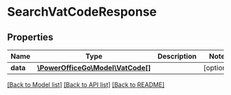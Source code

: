 # SearchVatCodeResponse

## Properties
Name | Type | Description | Notes
------------ | ------------- | ------------- | -------------
**data** | [**\PowerOfficeGo\Model\VatCode[]**](VatCode.md) |  | [optional] 

[[Back to Model list]](../README.md#documentation-for-models) [[Back to API list]](../README.md#documentation-for-api-endpoints) [[Back to README]](../README.md)


